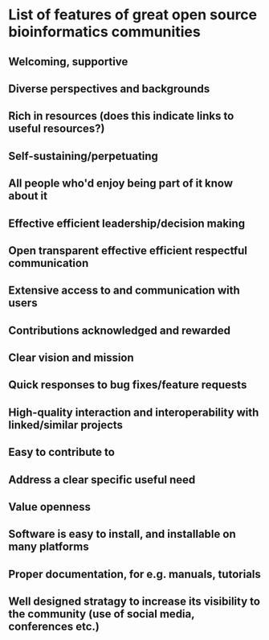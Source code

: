 # List of features of great open source bioinformatics communities

## Welcoming, supportive

## Diverse perspectives and backgrounds

## Rich in resources (does this indicate links to useful resources?)

## Self-sustaining/perpetuating

## All people who'd enjoy being part of it know about it

## Effective efficient leadership/decision making

## Open transparent effective efficient respectful communication

## Extensive access to and communication with users

## Contributions acknowledged and rewarded

## Clear vision and mission

## Quick responses to bug fixes/feature requests

## High-quality interaction and interoperability with linked/similar projects

## Easy to contribute to

## Address a clear specific useful need

## Value openness

## Software is easy to install, and installable on many platforms

## Proper documentation, for e.g. manuals, tutorials

## Well designed stratagy to increase its visibility to the community (use of social media, conferences etc.)
